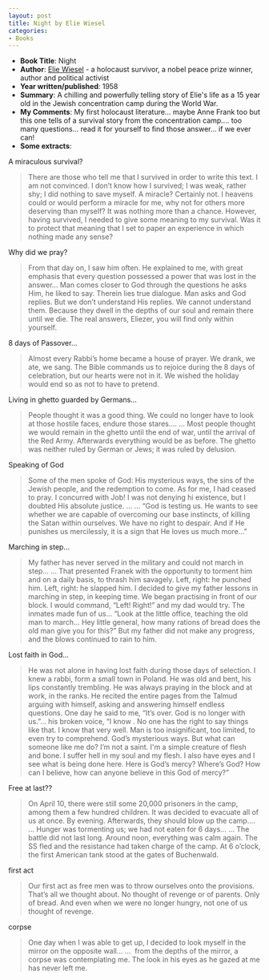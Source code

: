 ```yaml
---
layout: post
title: Night by Elie Wiesel
categories:
- Books
---
```




- **Book Title**: Night
- **Author**: [Elie Wiesel](http://en.wikipedia.org/wiki/Elie_Wiesel) - a holocaust survivor, a nobel peace prize winner, author and political activist
- **Year written/published**: 1958
- **Summary**: A chilling and powerfully telling story of Elie's life as a 15 year old in the Jewish concentration camp during the World War.
- **My Comments**: My first holocaust literature... maybe Anne Frank too but this one tells of a survival story from the concentration camp.... too many questions... read it for yourself to find those answer... if we ever can!
- **Some extracts**:

A miraculous survival?

> There are those who tell me that I survived in order to write this text. I am not convinced. I don’t know how I survived; I was weak, rather shy; I did nothing to save myself. A miracle? Certainly not. I heavens could or would perform a miracle for me, why not for others more deserving than myself? It was nothing more than a chance. However, having survived, I needed to give some meaning to my survival. Was it to protect that meaning that I set to paper an experience in which nothing made any sense?

Why did we pray?

> From that day on, I saw him often. He explained to me, with great emphasis that every question possessed a power that was lost in the answer… Man comes closer to God through the questions he asks Him, he liked to say. Therein lies true dialogue. Man asks and God replies. But we don’t understand His replies. We cannot understand them. Because they dwell in the depths of our soul and remain there until we die. The real answers, Eliezer, you will find only within yourself.

8 days of Passover…

> Almost every Rabbi’s home became a house of prayer. We drank, we ate, we sang. The Bible commands us to rejoice during the 8 days of celebration, but our hearts were not in it. We wished the holiday would end so as not to have to pretend.

Living in ghetto guarded by Germans…

> People thought it was a good thing. We could no longer have to look at those hostile faces, endure those stares…. … Most people thought we would remain in the ghetto until the end of war, until the arrival of the Red Army. Afterwards everything would be as before. The ghetto was neither ruled by German or Jews; it was ruled by delusion.

Speaking of God 

> Some of the men spoke of God: His mysterious ways, the sins of the Jewish people, and the redemption to come. As for me, I had ceased to pray. I concurred with Job! I was not denying hi existence, but I doubted His absolute justice. … … “God is testing us. He wants to see whether we are capable of overcoming our base instincts, of killing the Satan within ourselves. We have no right to despair. And if He punishes us mercilessly, it is a sign that He loves us much more…”

Marching in step…

> My father has never served in the military and could not march in step… … That presented Franek with the opportunity to torment him and on a daily basis, to thrash him savagely. Left, right: he punched him. Left, right: he slapped him. I decided to give my father lessons in marching in step, in keeping time. We began practising in front of our block. I would command, “Left! Right!” and my dad would try. The inmates made fun of us… “Look at the little office, teaching the old man to march… Hey little general, how many rations of bread does the old man give you for this?” But my father did not make any progress, and the blows continued to rain to him.

Lost faith in God... 

> He was not alone in having lost faith during those days of selection. I knew a rabbi, form a small town in Poland. He was old and bent, his lips constantly trembling. He was always praying in the block and at work, in the ranks. He recited the entire pages from the Talmud arguing with himself, asking and answering himself endless questions. One day he said to me, “It’s over. God is no longer with us.”… his broken voice, “I know . No one has the right to say things like that. I know that very well. Man is too insignificant, too limited, to even try to comprehend. God’s mysterious ways. But what can someone like me do? I’m not a saint. I'm a simple creature of flesh and bone. I suffer hell in my soul and my flesh. I also have eyes and I see what is being done here. Here is God’s mercy? Where’s God? How can I believe, how can anyone believe in this God of mercy?”

Free at last??

> On April 10, there were still some 20,000 prisoners in the camp, among them a few hundred children. It was decided to evacuate all of us at once. By evening. Afterwards, they should blow up the camp…. … Hunger was tormenting us; we had not eaten for 6 days… … The battle did not last long. Around noon, everything was calm again. The SS fled and the resistance had taken charge of the camp. At 6 o’clock, the first American tank stood at the gates of Buchenwald.

first act

> Our first act as free men was to throw ourselves onto the provisions. That’s all we thought about. No thought of revenge or of parents. Only of bread. And even when we were no longer hungry, not one of us thought of revenge.

corpse

> One day when I was able to get up, I decided to look myself in the mirror on the opposite wall… …  from the depths of the mirror, a corpse was contemplating me. The look in his eyes as he gazed at me has never left me.

